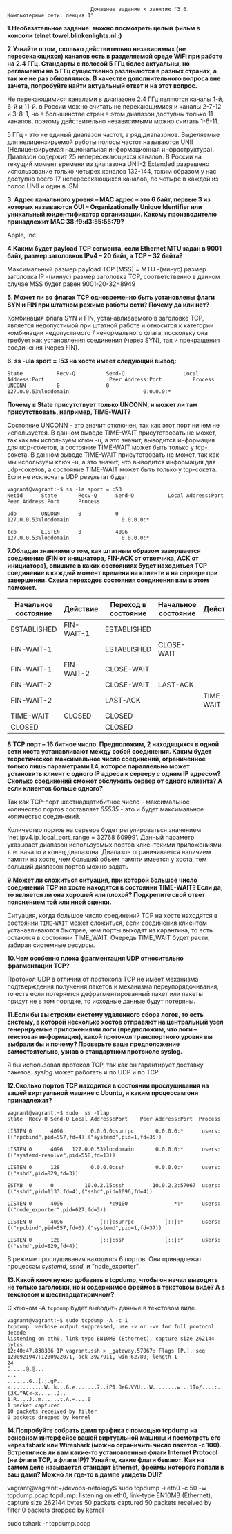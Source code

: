                                Домашнее задание к занятию "3.6. Компьютерные сети, лекция 1"
**1.Необязательное задание: можно посмотреть целый фильм в консоли telnet towel.blinkenlights.nl :)**

**2.Узнайте о том, сколько действительно независимых (не пересекающихся) каналов есть в разделяемой среде WiFi при работе на 2.4 ГГц. Стандарты с полосой 5 ГГц более актуальны, но регламенты на 5 ГГц существенно различаются в разных странах, а так же не раз обновлялись. В качестве дополнительного вопроса вне зачета, попробуйте найти актуальный ответ и на этот вопрос.**

Не перекающимися каналами в диапазоне 2.4 ГГц являются каналы 1-й, 6-й и 11-й. в России можно считать не перекающимися и каналы 2-7-12 и 3-8-1, но в большинстве стран в этом диапазон доступны только 
   11 каналов, поэтому действительно независимыми можно считать 1-6-11. 
   
   5 ГГц - это не единый диапазон частот, а ряд диапазонов. Выделяемые для нелицензируемой работы полосы частот называются UNII (Нелицензируемая национальная информационная инфраструктура).
      Диапазон содержит 25 непересекающихся каналов.  В России на текущий момент времени из диапазона UNII-2 Extended разрешено использование только четырех каналов 132-144, таким образом у нас доступно всего 17 непересекающихся каналов, по четыре в каждой из полос UNII и один в ISM.
  

**3. Адрес канального уровня – MAC адрес – это 6 байт, первые 3 из которых называются OUI – Organizationally Unique Identifier или уникальный юидентификатор организации. Какому производителю принадлежит MAC 38:f9:d3:55:55:79?**

Apple, Inc

**4.Каким будет payload TCP сегмента, если Ethernet MTU задан в 9001 байт, размер заголовков IPv4 – 20 байт, а TCP – 32 байта?**

Максимальный размер payload TCP (MSS) = MTU -(минус) размер заголовка IP -(минус) размер заголовка TCP, соответственно в данном случае MSS будет равен 
9001-20-32=8949

**5. Может ли во флагах TCP одновременно быть установлены флаги SYN и FIN при штатном режиме работы сети? Почему да или нет?**

 Комбинация флага SYN и FIN, устанавливаемого в заголовке TCP, является недопустимой при штатной работе и относится к категории комбинации недопустимого / ненормального флага, поскольку она требует как установления соединения (через SYN), так и прекращения соединения (через FIN).

**6. ss -ula sport = :53 на хосте имеет следующий вывод:**
```
State           Recv-Q          Send-Q                   Local Address:Port                     Peer Address:Port          Process
UNCONN          0               0                        127.0.0.53%lo:domain                        0.0.0.0:*
```
**Почему в State присутствует только UNCONN, и может ли там присутствовать, например, TIME-WAIT?**

Состояние UNCONN - это значит отключен, так как этот порт ничем не используется.  В данном выводе TIME-WAIT присутствовать не может, так как мы используем ключ -u, а это значит,
   выводится информация для udp-сокетов, а  состояние TIME-WAIT может быть только у tcp-сокета.
  В данном выводе TIME-WAIT присутствовать не может, так как мы используем ключ -u, а это значит,
 что  выводится информация для udp-сокетов, а  состояние TIME-WAIT может быть только у tcp-сокета. 
Если не исключать UDP результат будет:
```
vagrant@vagrant:~$ ss -la sport = :53
Netid      State       Recv-Q      Send-Q           Local Address:Port              Peer Address:Port      Process

udp        UNCONN      0           0                127.0.0.53%lo:domain                 0.0.0.0:*

tcp        LISTEN      0           4096             127.0.0.53%lo:domain                 0.0.0.0:*
```
**7.Обладая знаниями о том, как штатным образом завершается соединение (FIN от инициатора, FIN-ACK от ответчика, ACK от инициатора), опишите в каких состояниях будет находиться TCP соединение в каждый момент времени на клиенте и на сервере при завершении. Схема переходов состояния соединения вам в этом поможет.**

Начальное состояние|Действие|Переход в состояние|Начальное состояние|Действие|Переход в состояние
-------------------|--------|-------------------|-------------------|--------|-------------------
ESTABLISHED|FIN-WAIT-1|ESTABLISHED| |
FIN-WAIT-1| |ESTABLISHED|CLOSE-WAIT
FIN-WAIT-1|FIN-WAIT-2|CLOSE-WAIT| |
FIN-WAIT-2| |CLOSE-WAIT|LAST-ACK
FIN-WAIT-2| |LAST-ACK| |TIME-WAIT| |LAST-ACK|CLOSED
TIME-WAIT|CLOSED|CLOSED| |
CLOSED| |CLOSED| |


**8.TCP порт – 16 битное число. Предположим, 2 находящихся в одной сети хоста устанавливают между собой соединения. Каким будет теоретическое максимальное число соединений, ограниченное только лишь параметрами L4, которое параллельно может установить клиент с одного IP адреса к серверу с одним IP адресом? Сколько соединений сможет обслужить сервер от одного клиента? А если клиентов больше одного?**

Так как TCP-порт шестнадцатибитное число - максимальное количество портов составляет *65535* - это и будет максимальное количество соединений.
   
   Количество портов на сервере будет регулироваться значением 'net.ipv4.ip_local_port_range = 32768    60999'. Данный параметр указывает диапазон используемых портов клиентскими приложениями,  т. е. начало и конец диапазона. Диапазон ограничивается наличием памяти на хосте, чем больший объем памяти имеется у хоста, тем больший диапазон портов можно задать

**9.Может ли сложиться ситуация, при которой большое число соединений TCP на хосте находятся в состоянии TIME-WAIT? Если да, то является ли она хорошей или плохой? Подкрепите свой ответ пояснением той или иной оценки.**

Ситуация, когда большое число соединений TCP на хосте находятся в состоянии `TIME-WAIT` может сложиться, если соединения клиентом устанавливаются быстрее, чем порты выходят из карантина, то есть остаются в состоянии TIME_WAIT.
   Очередь TIME_WAIT будет расти, забирая системные ресурсы.

**10.Чем особенно плоха фрагментация UDP относительно фрагментации TCP?**

Протокол UDP в отличии от протокола TCP не имеет механизма подтверждения получения пакетов и механизма переупорядочивания, то есть если потеряется дефрагментированный пакет или пакеты придут не в том порядке, то исходные данные будут потеряны. 

**11.Если бы вы строили систему удаленного сбора логов, то есть систему, в которой несколько хостов отправяют на центральный узел генерируемые приложениями логи (предположим, что логи – текстовая информация), какой протокол транспортного уровня вы выбрали бы и почему? Проверьте ваше предположение самостоятельно, узнав о стандартном протоколе syslog.**

Я бы использовал протокол TCP, так как он гарантирует доставку пакетов.
   *syslog* может работать и по UDP и по TCP.

**12.Сколько портов TCP находится в состоянии прослушивания на вашей виртуальной машине с Ubuntu, и каким процессам они принадлежат?**
```
vagrant@vagrant:~$ sudo  ss -tlap
State  Recv-Q Send-Q Local Address:Port    Peer Address:Port  Process

LISTEN 0      4096         0.0.0.0:sunrpc       0.0.0.0:*      users:(("rpcbind",pid=557,fd=4),("systemd",pid=1,fd=35))

LISTEN 0      4096   127.0.0.53%lo:domain       0.0.0.0:*      users:(("systemd-resolve",pid=558,fd=13))

LISTEN 0      128          0.0.0.0:ssh          0.0.0.0:*      users:(("sshd",pid=829,fd=3))

ESTAB  0      0          10.0.2.15:ssh         10.0.2.2:57067  users:(("sshd",pid=1133,fd=4),("sshd",pid=1096,fd=4))

LISTEN 0      4096               *:9100               *:*      users:(("node_exporter",pid=627,fd=3))

LISTEN 0      4096            [::]:sunrpc          [::]:*      users:(("rpcbind",pid=557,fd=6),("systemd",pid=1,fd=37))

LISTEN 0      128             [::]:ssh             [::]:*      users:(("sshd",pid=829,fd=4))

```
В режиме прослушивания находится 6 портов. Они принадлежат процессам *systemd*, *sshd*, и "node_exporter".

**13.Какой ключ нужно добавить в tcpdump, чтобы он начал выводить не только заголовки, но и содержимое фреймов в текстовом виде? А в текстовом и шестнадцатиричном?**

С ключом -A `tcpdump` будет выводить данные в текстовом виде. 

```
vagrant@vagrant:~$ sudo tcpdump -A -c 1
tcpdump: verbose output suppressed, use -v or -vv for full protocol decode
listening on eth0, link-type EN10MB (Ethernet), capture size 262144 bytes
12:40:47.838306 IP vagrant.ssh > _gateway.57067: Flags [P.], seq 1200921947:1200922071, ack 3927911, win 62780, length 1
24
E.....@.@...
...
.......G..[.;.gP..<...........W..k...6.e.......7..iP1.8eG.VYU...W........w...1To/....:.....,.....K...(3X.^AC<-x......J..
1.R....J..m......t.A.=....0
1 packet captured
10 packets received by filter
0 packets dropped by kernel
```


**14.Попробуйте собрать дамп трафика с помощью tcpdump на основном интерфейсе вашей виртуальной машины и посмотреть его через tshark или Wireshark (можно ограничить число пакетов -c 100). Встретились ли вам какие-то установленные флаги Internet Protocol (не флаги TCP, а флаги IP)? Узнайте, какие флаги бывают. Как на самом деле называется стандарт Ethernet, фреймы которого попали в ваш дамп? Можно ли где-то в дампе увидеть OUI?**

vagrant@vagrant:~/devops-netology$ sudo tcpdump -i eth0 -c 50 -w tcpdump.pcap
tcpdump: listening on eth0, link-type EN10MB (Ethernet), capture size 262144 bytes
50 packets captured
50 packets received by filter
0 packets dropped by kernel

sudo tshark -r tcpdump.pcap
